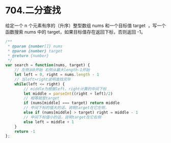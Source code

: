 # 704.二分查找
给定一个 n 个元素有序的（升序）整型数组 nums 和一个目标值 target  ，写一个函数搜索 nums 中的 target，如果目标值存在返回下标，否则返回 -1。
```javascript
/**
 * @param {number[]} nums
 * @param {number} target
 * @return {number}
 */
var search = function(nums, target) {
  	// 左侧从0开始 右侧从最大length-1开始
    let left = 0, right = nums.length - 1
    // 当left>right说明查找完毕
    while(left <= right) {
        // middle为根据left、right计算的中间下标
        let middle = parseInt((right + left)/2)
        // 相等就是target
        if (nums[middle] === target) return middle 
        // 中间下标的值大的话，说明target在它左侧，
        else if (nums[middle] > target) right = middle - 1
        // 中间下标值小的话，说明target在它右侧
        else left = middle + 1
    }
    return -1
};
```
